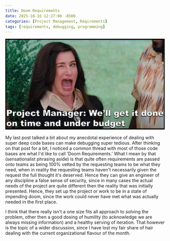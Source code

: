 ```yaml
---
title: Doom Requirements
date: 2025-10-16 12:27:00 -0500
categories: [Project Management, Reqirements]
tags: [requirements, debugging, programming]
---
```


![Serenity Now, Insanity Later.](/assets/img/memes/pm_meme.png)


My last post talked a bit about my anecdotal experience of dealing with super deep code bases can make debugging super tedious. After thinking on that post for a bit, I noticed a common thread with most of those code bases are what I'd like to call 'Doom Requirements.' What I mean by that (sensationalist phrasing aside) is that quite often requirements are passed onto teams as being 100% vetted by the requesting teams to be what they need, when in reality the requesting teams haven't necessarily given the request the full thought it's deserved. Hence they can give an engineer of any discipline a false sense of security, since in many cases the actual needs of the project are quite different then the reality that was initially presented. Hence, they set up the project or work to be in a state of impending doom, since the work could never have met what was actually needed in the first place. 

I think that there really isn't a one size fits all approach to solving the problem, other then a good dosing of humility (to acknowledge we are always missing information) and a healthy serving of iteration. That however is the topic of a wider discussion, since I have lost my fair share of hair dealing with the current organizational flavour of the month.